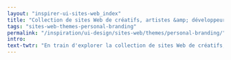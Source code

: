```yaml
---
layout: "inspirer-ui-sites-web_index"
title: "Collection de sites Web de créatifs, artistes &amp; développeurs"
tags: "sites-web-themes-personal-branding"
permalink: "/inspiration/ui-design/sites-web/themes/personal-branding/"
intro:
text-twtr: "En train d'explorer la collection de sites Web de créatifs, artistes & développeurs du @MagDuWebdesign"
---
```

